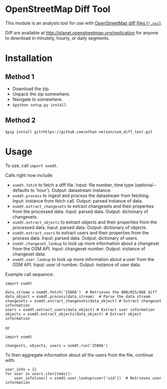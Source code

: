 OpenStreetMap Diff Tool
==========================

This module is an analysis tool for use with [OpenStreetMap diff files (`*.osc`)](http://wiki.openstreetmap.org/wiki/Planet.osm/diffs).

Diff are available at http://planet.openstreetmap.org/replication for anyone to download in minutely, hourly, or daily segments.

Installation
============

Method 1
--------
* Download the zip.
* Unpack the zip somewhere.
* Navigate to somewhere.
* `$python setup.py install`.

Method 2
--------
`$pip install git+https://github.com/ethan-nelson/osm_diff_tool.git`

Usage
=====

To use, call `import osmdt`.

Calls right now include:
* `osmdt.fetch` to fetch a diff file. Input: file number, time type (optional--defaults to 'hour'). Output: datastream instance.
* `osmdt.process` to ingest and process the datastream from fetching. Input: instance from fetch call. Output: parsed instance of data.
* `osmdt.extract_changesets` to extract changesets and their properties from the processed data. Input: parsed data. Output: dictionary of changesets.
* `osmdt.extract_objects` to extract objects and their properties from the processed data. Input: parsed data. Output: dictionary of objects.
* `osmdt.extract_users` to extract users and their properties from the process data. Input: parsed data. Output: dictionary of users.
* `osmdt.changeset_lookup` to look up more information about a changeset from the OSM API. Input: changeset number. Output: instance of changeset data.
* `osmdt.user_lookup` to look up more information about a user from the OSM API. Input: user id number. Output: instance of user data.

Example call sequence:

```
import osmdt

data_stream = osmdt.fetch('25866')  # Retrieves the 000/025/866 diff
data_object = osmdt.process(data_stream)  # Parse the data stream
changesets = osmdt.extract_changesets(data_object) # Extract changeset information
users = osmdt.extract_users(data_object) # Extract user information
objects = osmdt.extract_objects(data_object) # Extract object information
```

or

```
import osmdt

changests, objects, users = osmdt.run('25866')
```

To then aggregate information about all the users from the file, continue with:

```
user_info = {}
for user in users.iteritems():
    user_info[user] = osmdt.user_lookup(user['uid'])  # Retrieves user information 
```
